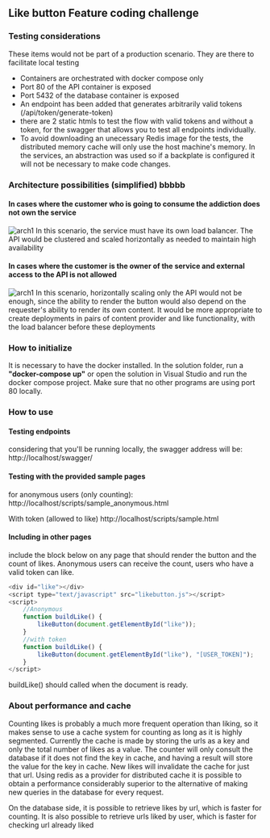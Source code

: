 ## Like button Feature coding challenge

### Testing considerations
These items would not be part of a production scenario. They are there to facilitate local testing
- Containers are orchestrated with docker compose only
- Port 80 of the API container is exposed
- Port 5432 of the database container is exposed
- An endpoint has been added that generates arbitrarily valid tokens (/api/token/generate-token)
- there are 2 static htmls to test the flow with valid tokens and without a token, for the swagger that allows you to test all endpoints individually.
- To avoid downloading an unecessary Redis image for the tests, the distributed memory cache will only use the host machine's memory. In the services, an abstraction was used so if a backplate is configured it will not be necessary to make code changes.

### Architecture possibilities (simplified) bbbbb

#### In cases where the customer who is going to consume the addiction does not own the service
![arch1](docs/architeture_1.jpg)
In this scenario, the service must have its own load balancer. The API would be clustered and scaled horizontally as needed to maintain high availability

#### In cases where the customer is the owner of the service and external access to the API is not allowed
![arch1](docs/architeture_2.jpg)
In this scenario, horizontally scaling only the API would not be enough, since the ability to render the button would also depend on the requester's ability to render its own content. It would be more appropriate to create deployments in pairs of content provider and like functionality, with the load balancer before these deployments

### How to initialize
It is necessary to have the docker installed. In the solution folder, run a **"docker-compose up"** or open the solution in Visual Studio and run the docker compose project. Make sure that no other programs are using port 80 locally. 

### How to use
#### Testing endpoints
considering that you'll be running locally, the swagger address will be:
http://localhost/swagger/

#### Testing with the provided sample pages
for anonymous users (only counting):
http://localhost/scripts/sample_anonymous.html

With token (allowed to like)
http://localhost/scripts/sample.html

#### Including in other pages
include the block below on any page that should render the button and the count of likes. Anonymous users can receive the count, users who have a valid token can like.
```javascript
<div id="like"></div>
<script type="text/javascript" src="likebutton.js"></script>
<script>
    //Anonymous
    function buildLike() {
        likeButton(document.getElementById("like"));
    }
    //with token
    function buildLike() {
        likeButton(document.getElementById("like"), "[USER_TOKEN]");
    }
</script>
```
buildLike() should called when the document is ready.

### About performance and cache
Counting likes is probably a much more frequent operation than liking, so it makes sense to use a cache system for counting as long as it is highly segmented. Currently the cache is made by storing the urls as a key and only the total number of likes as a value. The counter will only consult the database if it does not find the key in cache, and having a result will store the value for the key in cache. New likes will invalidate the cache for just that url.
Using redis as a provider for distributed cache it is possible to obtain a performance considerably superior to the alternative of making new queries in the database for every request.

On the database side, it is possible to retrieve likes by url, which is faster for counting. It is also possible to retrieve urls liked by user, which is faster for checking url already liked
